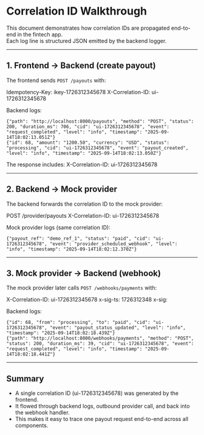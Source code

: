 # Correlation ID Walkthrough

This document demonstrates how correlation IDs are propagated end-to-end in the fintech app.  
Each log line is structured JSON emitted by the backend logger.

---

## 1. Frontend → Backend (create payout)

The frontend sends `POST /payouts` with:

Idempotency-Key: ikey-1726312345678
X-Correlation-ID: ui-1726312345678

Backend logs:

```
{"path": "http://localhost:8000/payouts", "method": "POST", "status": 200, "duration_ms": 706, "cid": "ui-1726312345678", "event": "request_completed", "level": "info", "timestamp": "2025-09-14T18:02:13.051Z"}
{"id": 68, "amount": "1200.50", "currency": "USD", "status": "processing", "cid": "ui-1726312345678", "event": "payout_created", "level": "info", "timestamp": "2025-09-14T18:02:13.050Z"}
```

The response includes:
X-Correlation-ID: ui-1726312345678

---

## 2. Backend → Mock provider

The backend forwards the correlation ID to the mock provider:

POST /provider/payouts
X-Correlation-ID: ui-1726312345678

Mock provider logs (same correlation ID):

```{"action": "provider_request_received", "amount": "1200.50", "currency": "USD", "cid": "ui-1726312345678", "event": "provider_request", "level": "info", "timestamp": "2025-09-14T18:02:12.362Z"}
{"payout_ref": "demo_ref_1", "status": "paid", "cid": "ui-1726312345678", "event": "provider_scheduled_webhook", "level": "info", "timestamp": "2025-09-14T18:02:12.370Z"}
```

---

## 3. Mock provider → Backend (webhook)

The mock provider later calls `POST /webhooks/payments` with:

X-Correlation-ID: ui-1726312345678
x-sig-ts: 1726312348
x-sig: <hmac>

Backend logs:

```{"event": "webhook_received", "payout_ref": "demo_ref_1", "status": "paid", "cid": "ui-1726312345678", "level": "info", "timestamp": "2025-09-14T18:02:18.402Z"}
{"id": 68, "from": "processing", "to": "paid", "cid": "ui-1726312345678", "event": "payout_status_updated", "level": "info", "timestamp": "2025-09-14T18:02:18.439Z"}
{"path": "http://localhost:8000/webhooks/payments", "method": "POST", "status": 200, "duration_ms": 39, "cid": "ui-1726312345678", "event": "request_completed", "level": "info", "timestamp": "2025-09-14T18:02:18.441Z"}
```

---

## Summary

- A single correlation ID (ui-1726312345678) was generated by the frontend.
- It flowed through backend logs, outbound provider call, and back into the webhook handler.
- This makes it easy to trace one payout request end-to-end across all components.
